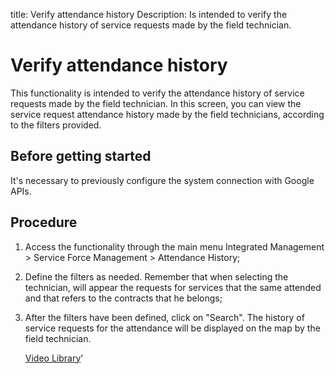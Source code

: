 title: Verify attendance history
Description: Is intended to verify the attendance history of service requests made by the field technician. 
# Verify attendance history
This functionality is intended to verify the attendance history of service requests made by the field technician.
In this screen, you can view the service request attendance history made by the field technicians, according to the filters provided.

Before getting started
--------------------------

It's necessary to previously configure the system connection with Google APIs.

Procedure
-------------

1.  Access the functionality through the main menu Integrated Management \>
    Service Force Management \> Attendance History;

2.  Define the filters as needed. Remember that when selecting the technician,
    will appear the requests for services that the same attended and that refers
    to the contracts that he belongs;

3.  After the filters have been defined, click on "Search". The history of
    service requests for the attendance will be displayed on the map by the
    field technician.
    
    <i class='fa fa-youtube-play  fa-2x' style='color:#97ce17;vertical-align: middle;'> </i> [Video Library](https://www.youtube.com/playlist?list=PLB5qK2uzf2ROEeoHh3EbsZJxjr9hJSLIV)'

<!-- !!! tip "About"

    <b>Product/Version:</b> CITSmart | 9.00 &nbsp;&nbsp;
    <b>Updated:</b>01/08/2021 – Larissa Lourenço

